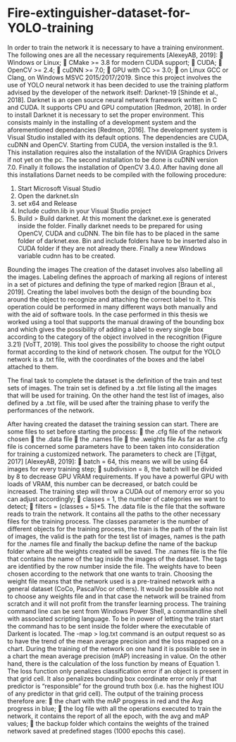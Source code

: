 # Fire-extinguisher-dataset-for-YOLO-training
In order to train the network it is necessary to have a training environment.
The following ones are all the necessary requirements [AlexeyAB, 2019]:
 Windows or Linux;
 CMake >= 3.8 for modern CUDA support;
 CUDA;
 OpenCV >= 2.4;
 cuDNN >= 7.0;
 GPU with CC >= 3.0;
 on Linux GCC or Clang, on Windows MSVC 2015/2017/2019.
Since this project involves the use of YOLO neural network it has been decided
to use the training platform advised by the developer of the network itself:
Darknet-19 [Shinde et al., 2018]. Darknet is an open source neural network
framework written in C and CUDA. It supports CPU and GPU computation
[Redmon, 2018].
In order to install Darknet it is necessary to set the proper environment. This
consists mainly in the installing of a development system and the aforementioned
dependancies [Redmon, 2016]. The development system is Visual Studio
installed with its default options. The dependencies are CUDA, cuDNN and
OpenCV.
Starting from CUDA, the version installed is the 9.1. This installation requires
also the installation of the NVIDIA Graphics Drivers if not yet on the pc.
The second installation to be done is cuDNN version 7.0.
Finally it follows the installation of OpenCV 3.4.0.
After having done all this installations Darnet needs to be compiled with the
following procedure:
1. Start Microsoft Visual Studio
2. Open the darknet.sln
3. set x64 and Release
4. Include cudnn.lib in your Visual Studio project
5. Build > Build darknet.
At this moment the darknet.exe is generated inside the folder.
Finally darknet needs to be prepared for using OpenCV, CUDA and cuDNN.
The bin file has to be placed in the same folder of darknet.exe. Bin
and include folders have to be inserted also in CUDA folder if they are not
already there. Finally a new Windows variable cudnn has to be created.

Bounding the images
The creation of the dataset involves also labelling all the images. Labeling defines
the approach of marking all regions of interest in a set of pictures and
defining the type of marked region [Braun et al., 2019]. Creating the label involves
both the design of the bounding box around the object to recognize and
attaching the correct label to it. This operation could be performed in many
different ways both manually and with the aid of software tools.
In the case performed in this thesis we worked using a tool that supports the
manual drawing of the bounding box and which gives the possibility of adding
a label to every single box according to the category of the object involved in
the recognition (Figure 3.21) [VoTT, 2019].
This tool gives the possibility to choose the right output format according to
the kind of network chosen. The output for the YOLO network is a .txt file,
with the coordinates of the boxes and the label attached to them.

The final task to complete the dataset is the definition of the train and test
sets of images. The train set is defined by a .txt file listing all the images that
will be used for training. On the other hand the test list of images, also defined
by a .txt file, will be used after the training phase to verify the performances of
the network.

After having created the dataset the training session can start.
There are some files to set before starting the process:
 the .cfg file of the network chosen
 the .data file
 the .names file
 the .weights file
As far as the .cfg file is concerned some parameters have to been taken into
consideration for training a customized network. The parameters to check are
[Tijtgat, 2017] [AlexeyAB, 2019]:
 batch = 64, this means we will be using 64 images for every training step;
 subdivision = 8, the batch will be divided by 8 to decrease GPU VRAM
requirements. If you have a powerful GPU with loads of VRAM, this
number can be decreased, or batch could be increased. The training step
will throw a CUDA out of memory error so you can adjust accordingly;
 classes = 1, the number of categories we want to detect;
 filters = (classes + 5)*5.
The .data file is the file that the software reads to train the network. It contains
all the paths to the other necessary files for the training process.
The classes parameter is the number of different objects for the training
process, the train is the path of the train list of images, the valid is the path
for the test list of images, names is the path for the .names file and finally the
backup define the name of the backup folder where all the weights created will
be saved.
The .names file is the file that contains the name of the tag inside
the images of the dataset. The tags are identified by the row number inside the
file.
The weights have to been chosen according to the network that one wants
to train. Choosing the weight file means that the network used is a pre-trained
network with a general dataset (CoCo, PascalVoc or others). It would be possible
also not to choose any weights file and in that case the network will be
trained from scratch and it will not profit from the transfer learning process.
The training command line can be sent from Windows Power Shell, a commandline
shell with associated scripting language. To be in power of letting the train
start the command has to be sent inside the folder where the executable of
Darkent is located.
The -map > log.txt command is an output request so as to have the trend of
the mean average precision and the loss mapped on a chart.
During the training of the network on one hand it is possible to see in a chart the mean average precision (mAP) increasing in value. On the other
hand, there is the calculation of the loss function by means of Equation 1. The
loss function only penalizes classification error if an object is present in that grid
cell. It also penalizes bounding box coordinate error only if that predictor is
“responsible” for the ground truth box (i.e. has the highest IOU of any predictor
in that grid cell).
The output of the training process therefore are:
 the chart with the mAP progress in red and the Avg progress in blue;
 the log file with all the operations executed to train the network, it contains the report of all the epoch, with the avg and mAP
values;
 the backup folder which contains the weights of the trained network saved
at predefined stages (1000 epochs this case).
